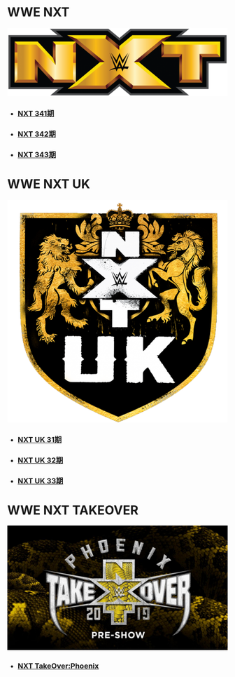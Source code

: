 # WWE NXT
![](nxtlogo.jpg)

- ### [NXT 341期](NXT/2019/NXT-341/readme.md)
- ### [NXT 342期](NXT/2019/NXT-342/readme.md)
- ### [NXT 343期](NXT/2019/NXT-343/readme.md)

# WWE NXT UK
![](nxtuklogo.jpg)

- ### [NXT UK 31期](NXT-UK/2019/NXT-UK-31/readme.md)
- ### [NXT UK 32期](NXT-UK/2019/NXT-UK-32/readme.md)
- ### [NXT UK 33期](NXT-UK/2019/NXT-UK-33/readme.md)

# WWE NXT TAKEOVER
![](takeover.jpg)

- ### [NXT TakeOver:Phoenix](NXT-TakeOver/2019/TakeOver-Phoenix/readme.md)